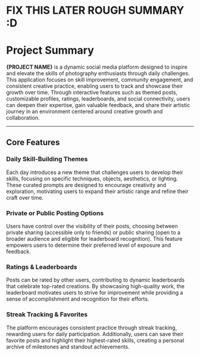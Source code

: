 # FIX THIS LATER ROUGH SUMMARY :D
# Project Summary

**{PROJECT NAME}** is a dynamic social media platform designed to inspire and elevate the skills of photography enthusiasts through daily challenges. This application focuses on skill improvement, community engagement, and consistent creative practice, enabling users to track and showcase their growth over time. Through interactive features such as themed posts, customizable profiles, ratings, leaderboards, and social connectivity, users can deepen their expertise, gain valuable feedback, and share their artistic journey in an environment centered around creative growth and collaboration.

---

## Core Features

### Daily Skill-Building Themes
Each day introduces a new theme that challenges users to develop their skills, focusing on specific techniques, objects, aesthetics, or lighting. These curated prompts are designed to encourage creativity and exploration, motivating users to expand their artistic range and refine their craft over time.

### Private or Public Posting Options
Users have control over the visibility of their posts, choosing between private sharing (accessible only to friends) or public sharing (open to a broader audience and eligible for leaderboard recognition). This feature empowers users to determine their preferred level of exposure and feedback.

### Ratings & Leaderboards
Posts can be rated by other users, contributing to dynamic leaderboards that celebrate top-rated creations. By showcasing high-quality work, the leaderboard motivates users to strive for improvement while providing a sense of accomplishment and recognition for their efforts.

### Streak Tracking & Favorites
The platform encourages consistent practice through streak tracking, rewarding users for daily participation. Additionally, users can save their favorite posts and highlight their highest-rated skills, creating a personal archive of milestones and standout achievements.
